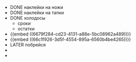 - DONE наклейки на ножи
- DONE наклейки на тапки
- DONE холодосы
	- сроки
	- остатки
- {{embed ((6679f284-cd23-4131-a88e-5bc08962a489))}}
- {{embed ((66c1f926-3d5f-4554-895a-6560b4be4265))}}
- LATER побрейся
-
-